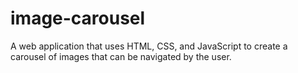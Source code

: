 # image-carousel
A web application that uses HTML, CSS, and JavaScript to create a carousel of images that can be navigated by the user.
